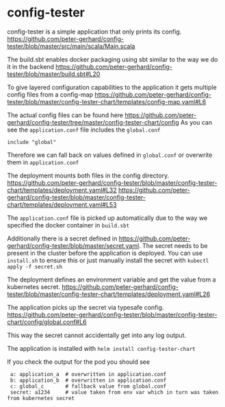 # config-tester

config-tester is a simple application that only prints its config.
https://github.com/peter-gerhard/config-tester/blob/master/src/main/scala/Main.scala

The build.sbt enables docker packaging using sbt similar to the way we do it in the backend
https://github.com/peter-gerhard/config-tester/blob/master/build.sbt#L20

To give layered configuration capabilities to the application it gets multiple config files from a config-map
https://github.com/peter-gerhard/config-tester/blob/master/config-tester-chart/templates/config-map.yaml#L6

The actual config files can be found here https://github.com/peter-gerhard/config-tester/tree/master/config-tester-chart/config
As you can see the `application.conf` file includes the `global.conf`

```
include "global"
```
Therefore we can fall back on values defined in `global.conf` or overwrite them in `application.conf`

The deployment mounts both files in the config directory.
https://github.com/peter-gerhard/config-tester/blob/master/config-tester-chart/templates/deployment.yaml#L32
https://github.com/peter-gerhard/config-tester/blob/master/config-tester-chart/templates/deployment.yaml#L53

The `application.conf` file is picked up automatically due to the way we specified the docker container in `build.sbt`

Additionally there is a secret defined in https://github.com/peter-gerhard/config-tester/blob/master/secret.yaml.
The secret needs to be present in the cluster before the application is deployed.
You can use `install.sh` to ensure this or just manually install the secret with `kubectl apply -f secret.sh`

The deployment defines an environment variable and get the value from a kubernetes secret.
https://github.com/peter-gerhard/config-tester/blob/master/config-tester-chart/templates/deployment.yaml#L26

The application picks up the secret via typesafe config.
https://github.com/peter-gerhard/config-tester/blob/master/config-tester-chart/config/global.conf#L6

This way the secret cannot accidentally get into any log output.

The application is installed with `helm install config-tester-chart`

If you check the output for the pod you should see

```
 a: application_a  # overwritten in application.conf
 b: application_b  # overwritten in application.conf
 c: global_c       # fallback value from global.conf
 secret: a1234     # value taken from env var which in turn was taken from kubernetes secret
```
